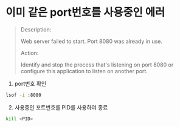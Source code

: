# 이미 같은 port번호를 사용중인 에러 
> Description:
>
> Web server failed to start. Port 8080 was already in use.
>
>Action:
>
>Identify and stop the process that's listening on port 8080 or configure this application to listen on another port.

1. port번호 확인 
```bash 
lsof -i :8080
```

2. 사용중인 포트번호를 PID를 사용하여 종료 
```bash 
kill <PID>
```



